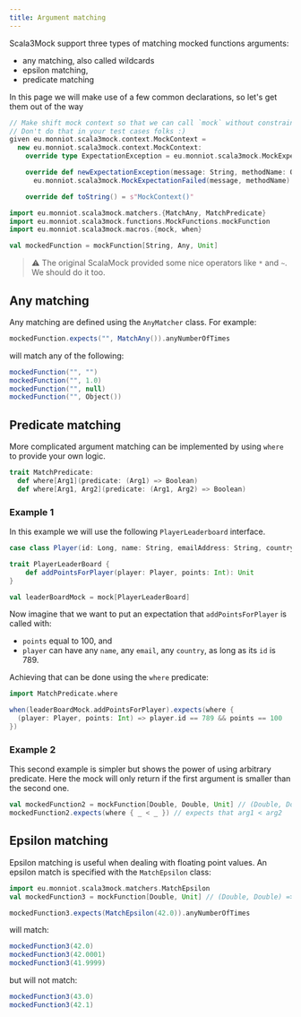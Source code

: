```yaml
---
title: Argument matching
---
```


Scala3Mock support three types of matching mocked functions arguments:

- any matching, also called wildcards
- epsilon matching,
- predicate matching


In this page we will make use of a few common declarations, so let's get them out of the way

```scala mdoc:invisible
// Make shift mock context so that we can call `mock` without constraint.
// Don't do that in your test cases folks :)
given eu.monniot.scala3mock.context.MockContext = 
  new eu.monniot.scala3mock.context.MockContext:
    override type ExpectationException = eu.monniot.scala3mock.MockExpectationFailed

    override def newExpectationException(message: String, methodName: Option[String]): ExpectationException =
      eu.monniot.scala3mock.MockExpectationFailed(message, methodName)

    override def toString() = s"MockContext()"
```

```scala mdoc
import eu.monniot.scala3mock.matchers.{MatchAny, MatchPredicate}
import eu.monniot.scala3mock.functions.MockFunctions.mockFunction
import eu.monniot.scala3mock.macros.{mock, when}

val mockedFunction = mockFunction[String, Any, Unit]
```

> :warning: The original ScalaMock provided some nice operators like `*` and `~`. We should do it too.

## Any matching

Any matching are defined using the `AnyMatcher` class. For example:

```scala mdoc
mockedFunction.expects("", MatchAny()).anyNumberOfTimes
```

will match any of the following:

```scala mdoc
mockedFunction("", "")
mockedFunction("", 1.0)
mockedFunction("", null)
mockedFunction("", Object())
```

## Predicate matching

More complicated argument matching can be implemented by using `where` to provide your own logic.

```scala
trait MatchPredicate:
  def where[Arg1](predicate: (Arg1) => Boolean)
  def where[Arg1, Arg2](predicate: (Arg1, Arg2) => Boolean)
```

### Example 1

In this example we will use the following `PlayerLeaderboard` interface.

```scala mdoc
case class Player(id: Long, name: String, emailAddress: String, country: String)

trait PlayerLeaderBoard {
    def addPointsForPlayer(player: Player, points: Int): Unit
}

val leaderBoardMock = mock[PlayerLeaderBoard]
```

Now imagine that we want to put an expectation that `addPointsForPlayer` is called with:

- `points` equal to 100, and
- `player` can have any `name`, any `email`, any `country`, as long as its `id` is 789.

Achieving that can be done using the `where` predicate:

```scala mdoc
import MatchPredicate.where

when(leaderBoardMock.addPointsForPlayer).expects(where {
  (player: Player, points: Int) => player.id == 789 && points == 100
}) 
```

### Example 2

This second example is simpler but shows the power of using arbitrary predicate. Here the mock will only return if the first argument is smaller than the second one.

```scala mdoc
val mockedFunction2 = mockFunction[Double, Double, Unit] // (Double, Double) => Unit
mockedFunction2.expects(where { _ < _ }) // expects that arg1 < arg2 
```


## Epsilon matching

Epsilon matching is useful when dealing with floating point values. An epsilon match is specified with the `MatchEpsilon` class:

```scala mdoc
import eu.monniot.scala3mock.matchers.MatchEpsilon
val mockedFunction3 = mockFunction[Double, Unit] // (Double, Double) => Unit

mockedFunction3.expects(MatchEpsilon(42.0)).anyNumberOfTimes
```

will match:

```scala mdoc
mockedFunction3(42.0)
mockedFunction3(42.0001)
mockedFunction3(41.9999)
```

but will not match:

```scala mdoc:crash
mockedFunction3(43.0)
mockedFunction3(42.1)
```
